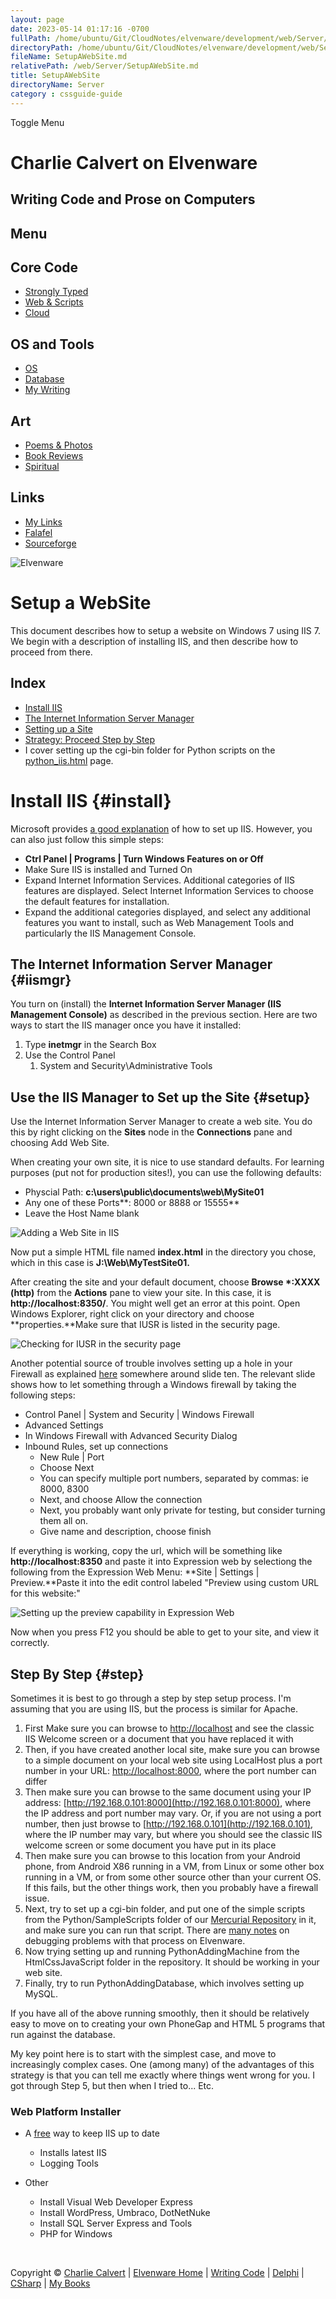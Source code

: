 ```yaml
---
layout: page
date: 2023-05-14 01:17:16 -0700
fullPath: /home/ubuntu/Git/CloudNotes/elvenware/development/web/Server/SetupAWebSite.md
directoryPath: /home/ubuntu/Git/CloudNotes/elvenware/development/web/Server
fileName: SetupAWebSite.md
relativePath: /web/Server/SetupAWebSite.md
title: SetupAWebSite
directoryName: Server
category : cssguide-guide
---
```


Toggle Menu

Charlie Calvert on Elvenware
============================

Writing Code and Prose on Computers
-----------------------------------

Menu
----

Core Code
---------

-   [Strongly Typed](../../index.html)
-   [Web & Scripts](../index.html)
-   [Cloud](../../cloud/index.shtml)

OS and Tools
------------

-   [OS](../../../os/index.html)
-   [Database](../../database/index.html)
-   [My Writing](../../../books/index.html)

Art
---

-   [Poems & Photos](../../../Art/index.html)
-   [Book Reviews](../../../books/reading/index.html)
-   [Spiritual](../../../spirit/index.html)

Links
-----

-   [My Links](../../../links.html)
-   [Falafel](http://www.falafel.com/)
-   [Sourceforge](http://sourceforge.net/projects/elvenware/)

![Elvenware](../../../images/elvenwarelogo.png)

Setup a WebSite
===============

This document describes how to setup a website on Windows 7 using IIS 7.
We begin with a description of installing IIS, and then describe how to
proceed from there.

Index
-----

-   [Install IIS](#install)
-   [The Internet Information Server Manager](#iismgr)
-   [Setting up a Site](#setup)
-   [Strategy: Proceed Step by Step](#step)
-   I cover setting up the cgi-bin folder for Python scripts on the
    [python\_iis.html](../Python/python_iis.html) page.

Install IIS {#install}
===========

Microsoft provides [a good
explanation](http://learn.iis.net/page.aspx/28/installing-iis-on-windows-vista-and-windows-7/)
of how to set up IIS. However, you can also just follow this simple
steps:

-   **Ctrl Panel | Programs | Turn Windows Features on or Off**
-   Make Sure IIS is installed and Turned On
-   Expand Internet Information Services. Additional categories of IIS
    features are displayed. Select Internet Information Services to
    choose the default features for installation.
-   Expand the additional categories displayed, and select any
    additional features you want to install, such as Web Management
    Tools and particularly the IIS Management Console.

The Internet Information Server Manager {#iismgr}
---------------------------------------

You turn on (install) the **Internet Information Server Manager (IIS
Management Console)** as described in the previous section. Here are two
ways to start the IIS manager once you have it installed:

1.  Type **inetmgr** in the Search Box
2.  Use the Control Panel
    1.  System and Security\\Administrative Tools

Use the IIS Manager to Set up the Site {#setup}
--------------------------------------

Use the Internet Information Server Manager to create a web site. You do
this by right clicking on the **Sites** node in the **Connections** pane
and choosing Add Web Site.

When creating your own site, it is nice to use standard defaults. For
learning purposes (put not for production sites!), you can use the
following defaults:

-   Physcial Path: **c:\\users\\public\\documents\\web\\MySite01**
-   Any one of these Ports**: 8000 or 8888 or 15555**
-   Leave the Host Name blank

![Adding a Web Site in
IIS](../../../images/development/AddWebSite01.png)

Now put a simple HTML file named **index.html** in the directory you
chose, which in this case is **J:\\Web\\MyTestSite01.**

After creating the site and your default document, choose **Browse
\*:XXXX (http)** from the **Actions** pane to view your site. In this
case, it is **http://localhost:8350/**. You might well get an error at
this point. Open Windows Explorer, right click on your directory and
choose **properties.**Make sure that IUSR is listed in the security
page.

![Checking for IUSR in the security
page](../../../images/development/AddWebSiteSecurityIusr.png)

Another potential source of trouble involves setting up a hole in your
Firewall as explained
[here](https://docs.google.com/present/view?id=d4jzqjs_34gfgc24df)
somewhere around slide ten. The relevant slide shows how to let
something through a Windows firewall by taking the following steps:

-   Control Panel | System and Security | Windows Firewall
-   Advanced Settings
-   In Windows Firewall with Advanced Security Dialog
-   Inbound Rules, set up connections
    -   New Rule | Port
    -   Choose Next
    -   You can specify multiple port numbers, separated by commas: ie
        8000, 8300
    -   Next, and choose Allow the connection
    -   Next, you probably want only private for testing, but consider
        turning them all on.
    -   Give name and description, choose finish

If everything is working, copy the url, which will be something like
**http://localhost:8350** and paste it into Expression web by selectiong
the following from the Expression Web Menu: **Site | Settings |
Preview.**Paste it into the edit control labeled "Preview using custom
URL for this website:"

![Setting up the preview capability in Expression
Web](../../../images/development/AddWebSiteSettingsInEw.png)

Now when you press F12 you should be able to get to your site, and view
it correctly.

Step By Step {#step}
------------

Sometimes it is best to go through a step by step setup process. I'm
assuming that you are using IIS, but the process is similar for Apache.

1.  First Make sure you can browse to <http://localhost> and see the
    classic IIS Welcome screen or a document that you have replaced it
    with
2.  Then, if you have created another local site, make sure you can
    browse to a simple document on your local web site using LocalHost
    plus a port number in your URL: <http://localhost:8000>, where the
    port number can differ
3.  Then make sure you can browse to the same document using your IP
    address: [http://192.168.0.101:8000](http://192.168.0.101:8000),
    where the IP address and port number may vary. Or, if you are not
    using a port number, then just browse to
    [http://192.168.0.101](http://192.168.0.101), where the IP number
    may vary, but where you should see the classic IIS welcome screen or
    some document you have put in its place
4.  Then make sure you can browse to this location from your Android
    phone, from Android X86 running in a VM, from Linux or some other
    box running in a VM, or from some other source other than your
    current OS. If this fails, but the other things work, then you
    probably have a firewall issue.
5.  Next, try to set up a cgi-bin folder, and put one of the simple
    scripts from the Python/SampleScripts folder of our [Mercurial
    Repository](../../cloud/Mercurial.html) in it, and make sure you can
    run that script. There are [many notes](../Python/index.html) on
    debugging problems with that process on Elvenware.
6.  Now trying setting up and running PythonAddingMachine from the
    HtmlCssJavaScript folder in the repository. It should be working in
    your web site.
7.  Finally, try to run PythonAddingDatabase, which involves setting up
    MySQL.

If you have all of the above running smoothly, then it should be
relatively easy to move on to creating your own PhoneGap and HTML 5
programs that run against the database.

My key point here is to start with the simplest case, and move to
increasingly complex cases. One (among many) of the advantages of this
strategy is that you can tell me exactly where things went wrong for
you. I got through Step 5, but then when I tried to... Etc.

### Web Platform Installer

-   A [free](http://www.microsoft.com/web/downloads/platform.aspx) way
    to keep IIS up to date
    -   Installs latest IIS
    -   Logging Tools

-   Other
    -   Install Visual Web Developer Express
    -   Install WordPress, Umbraco, DotNetNuke
    -   Install SQL Server Express and Tools
    -   PHP for Windows

 

Copyright © [Charlie Calvert](../../../index.html) | [Elvenware
Home](../../../index.html) | [Writing Code](../../index.html) |
[Delphi](../../delphi/index.html) | [CSharp](../../csharp/index.html) |
[My Books](../../../books/index.html)
